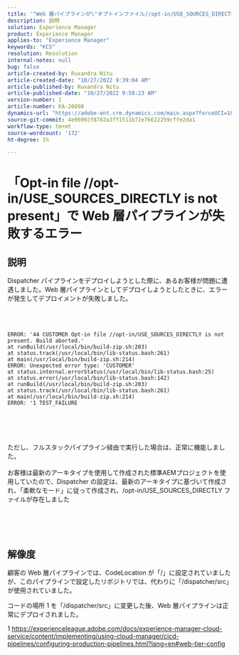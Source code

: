 ```yaml
---
title: '"Web 層パイプラインが\"オプトインファイル//opt-in/USE_SOURCES_DIRECTLY is not present\"で失敗しました。"エラー"'
description: 説明
solution: Experience Manager
product: Experience Manager
applies-to: "Experience Manager"
keywords: "KCS"
resolution: Resolution
internal-notes: null
bug: false
article-created-by: Ruxandra Nitu
article-created-date: "10/27/2022 9:39:04 AM"
article-published-by: Ruxandra Nitu
article-published-date: "10/27/2022 9:58:23 AM"
version-number: 1
article-number: KA-20890
dynamics-url: "https://adobe-ent.crm.dynamics.com/main.aspx?forceUCI=1&pagetype=entityrecord&etn=knowledgearticle&id=40255430-db55-ed11-bba2-6045bd006239"
source-git-commit: 4e96992f8782a3ff1511b72e76622259cffe2da1
workflow-type: tm+mt
source-wordcount: '172'
ht-degree: 1%

---
```


# 「Opt-in file //opt-in/USE_SOURCES_DIRECTLY is not present」で Web 層パイプラインが失敗するエラー

## 説明

Dispatcher パイプラインをデプロイしようとした際に、あるお客様が問題に遭遇しました。Web 層パイプラインとしてデプロイしようとしたときに、エラーが発生してデプロイメントが失敗しました。<br><br> <br><br>

```
ERROR: '44 CUSTOMER Opt-in file //opt-in/USE_SOURCES_DIRECTLY is not present. Build aborted.'
at runBuild(/usr/local/bin/build-zip.sh:203)
at status.track(/usr/local/bin/lib-status.bash:261)
at main(/usr/local/bin/build-zip.sh:214)
ERROR: Unexpected error type: 'CUSTOMER'
at status.internal.errorStatus(/usr/local/bin/lib-status.bash:25)
at status.error(/usr/local/bin/lib-status.bash:142)
at runBuild(/usr/local/bin/build-zip.sh:203)
at status.track(/usr/local/bin/lib-status.bash:261)
at main(/usr/local/bin/build-zip.sh:214)
ERROR: '1 TEST_FAILURE
```

<br><br> <br><br>ただし、フルスタックパイプライン経由で実行した場合は、正常に機能しました。<br><br>お客様は最新のアーキタイプを使用して作成された標準AEMプロジェクトを使用していたので、Dispatcher の設定は、最新のアーキタイプに基づいて作成され、「柔軟なモード」に従って作成され、/opt-in/USE_SOURCES_DIRECTLY ファイルが存在しました<br><br> <br><br> 

## 解像度


顧客の Web 層パイプラインでは、CodeLocation が「/」に設定されていましたが、このパイプラインで設定したリポジトリでは、代わりに「/dispatcher/src」が使用されていました。

コードの場所 1 を「/dispatcher/src」に変更した後、Web 層パイプラインは正常にデプロイされました。





1 https://experienceleague.adobe.com/docs/experience-manager-cloud-service/content/implementing/using-cloud-manager/cicd-pipelines/configuring-production-pipelines.html?lang=en#web-tier-config


